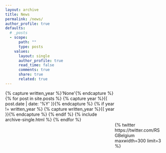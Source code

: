 ```yaml
---
layout: archive
title: News
permalink: /news/
author_profile: true
defaults:
  # _posts
  - scope:
      path: ""
      type: posts
    values:
      layout: single
      author_profile: true
      read_time: false
      comments: true
      share: true
      related: true
---
```


<div>
    <div style="float:left;width:70%;padding-right:5%">
        {% capture written_year %}'None'{% endcapture %}
        {% for post in site.posts %}
             {% capture year %}{{ post.date | date: '%Y' }}{% endcapture %}
             {% if year != written_year %}
                  {% capture written_year %}{{ year }}{% endcapture %}
             {% endif %}
             {% include archive-single.html %}
         {% endfor %}
    </div> 
    <div style=" float:right;width:30%;">
        {% twitter https://twitter.com/RSGBelgium maxwidth=300 limit=3 %}
    </div>
</div>

<div style="clear:both"/>

